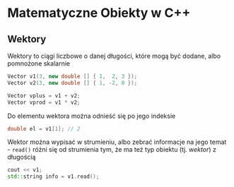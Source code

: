 # Matematyczne Obiekty w C++

## Wektory

Wektory to ciągi liczbowe o danej długości, które mogą być dodane, albo pomnożone skalarnie

```cpp
Vector v1(3, new double [] { 1,  2, 3 });
Vector v2(3, new double [] { 1, -2, 0 });

Vector vplus = v1 + v2;
Vector vprod = v1 * v2;
```

Do elementu wektora można odnieść się po jego indeksie

```cpp
double el = v1[1]; // 2
```

Wektor można wypisać w strumieniu, albo zebrać informacje na jego temat - `read()` różni się od strumienia tym, że ma też typ obiektu (tj. *wektor*) z długością

```cpp
cout << v1;
std::string info = v1.read();
```
